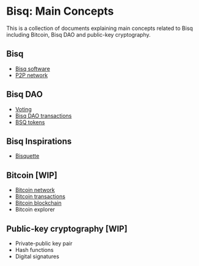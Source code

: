 # Bisq: Main Concepts

This is a collection of documents explaining main concepts related to Bisq including Bitcoin, Bisq DAO and public-key cryptography.

## Bisq
- [Bisq software](bisqsoftware.md)
- [P2P network](bisqp2p.md)

## Bisq DAO
- [Voting](voting.md)
- [Bisq DAO transactions](bisqdaotx.md)
- [BSQ tokens](bsqtokens.md)

## Bisq Inspirations
- [Bisquette](bisquette.md)

## Bitcoin [WIP]
- [Bitcoin network](btcnetwork.md)
- [Bitcoin transactions](bitcointx.md)
- [Bitcoin blockchain](bitcoinblockchain.md)
- Bitcoin explorer

## Public-key cryptography [WIP]
- Private-public key pair
- Hash functions
- Digital signatures
